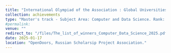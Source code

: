 ```yaml
---
title: "International Olympiad of the Association : Global Universities , Olympiad "
collection: achievements
type: "Master's track - Subject Area: Computer and Data Science. Rank: 23 , Status: Winner"
#permalink: 
venue: ""
redirect_to: "/files/The_list_of_winners_Computer_Data_Science_2025.pdf"
date: 2025-01-17
location: "OpenDoors, Russian Scholarsip Project Association."
---
```

